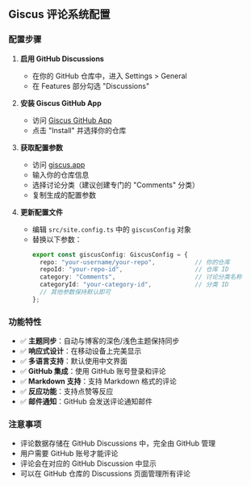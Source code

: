 
## Giscus 评论系统配置

### 配置步骤

1. **启用 GitHub Discussions**
   - 在你的 GitHub 仓库中，进入 Settings > General
   - 在 Features 部分勾选 "Discussions"

2. **安装 Giscus GitHub App**
   - 访问 [Giscus GitHub App](https://github.com/apps/giscus)
   - 点击 "Install" 并选择你的仓库

3. **获取配置参数**
   - 访问 [giscus.app](https://giscus.app/zh-CN)
   - 输入你的仓库信息
   - 选择讨论分类（建议创建专门的 "Comments" 分类）
   - 复制生成的配置参数

4. **更新配置文件**
   - 编辑 `src/site.config.ts` 中的 `giscusConfig` 对象
   - 替换以下参数：
     ```typescript
     export const giscusConfig: GiscusConfig = {
       repo: "your-username/your-repo",           // 你的仓库
       repoId: "your-repo-id",                    // 仓库 ID
       category: "Comments",                      // 讨论分类名称
       categoryId: "your-category-id",            // 分类 ID
       // 其他参数保持默认即可
     };
     ```

### 功能特性

- ✅ **主题同步**：自动与博客的深色/浅色主题保持同步
- ✅ **响应式设计**：在移动设备上完美显示
- ✅ **多语言支持**：默认使用中文界面
- ✅ **GitHub 集成**：使用 GitHub 账号登录和评论
- ✅ **Markdown 支持**：支持 Markdown 格式的评论
- ✅ **反应功能**：支持点赞等反应
- ✅ **邮件通知**：GitHub 会发送评论通知邮件

### 注意事项

- 评论数据存储在 GitHub Discussions 中，完全由 GitHub 管理
- 用户需要 GitHub 账号才能评论
- 评论会在对应的 GitHub Discussion 中显示
- 可以在 GitHub 仓库的 Discussions 页面管理所有评论